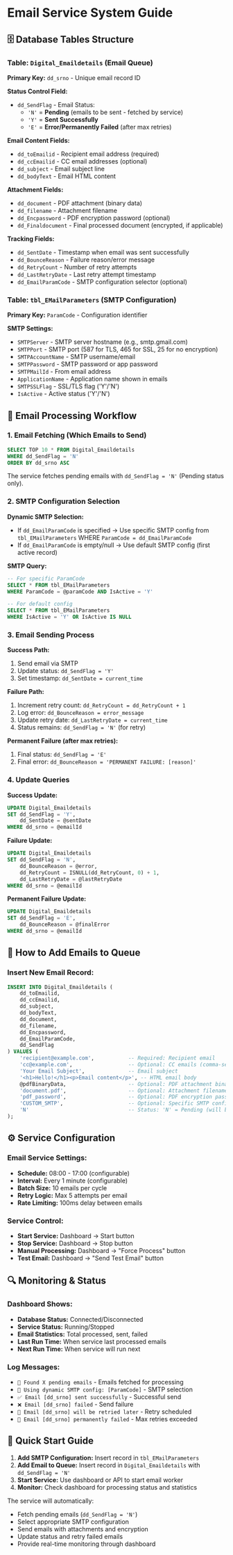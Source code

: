 # Email Service System Guide

## 🗄️ Database Tables Structure

### Table: `Digital_Emaildetails` (Email Queue)

**Primary Key:** `dd_srno` - Unique email record ID

**Status Control Field:**
- `dd_SendFlag` - Email Status:
  - `'N'` = **Pending** (emails to be sent - fetched by service)
  - `'Y'` = **Sent Successfully** 
  - `'E'` = **Error/Permanently Failed** (after max retries)

**Email Content Fields:**
- `dd_toEmailid` - Recipient email address (required)
- `dd_ccEmailid` - CC email addresses (optional)
- `dd_subject` - Email subject line
- `dd_bodyText` - Email HTML content

**Attachment Fields:**
- `dd_document` - PDF attachment (binary data)
- `dd_filename` - Attachment filename
- `dd_Encpassword` - PDF encryption password (optional)
- `dd_Finaldocument` - Final processed document (encrypted, if applicable)

**Tracking Fields:**
- `dd_SentDate` - Timestamp when email was sent successfully
- `dd_BounceReason` - Failure reason/error message
- `dd_RetryCount` - Number of retry attempts
- `dd_LastRetryDate` - Last retry attempt timestamp
- `dd_EmailParamCode` - SMTP configuration selector (optional)

### Table: `tbl_EMailParameters` (SMTP Configuration)

**Primary Key:** `ParamCode` - Configuration identifier

**SMTP Settings:**
- `SMTPServer` - SMTP server hostname (e.g., smtp.gmail.com)
- `SMTPPort` - SMTP port (587 for TLS, 465 for SSL, 25 for no encryption)
- `SMTPAccountName` - SMTP username/email
- `SMTPPassword` - SMTP password or app password
- `SMTPMailId` - From email address
- `ApplicationName` - Application name shown in emails
- `SMTPSSLFlag` - SSL/TLS flag ('Y'/'N')
- `IsActive` - Active status ('Y'/'N')

## 🔄 Email Processing Workflow

### 1. **Email Fetching (Which Emails to Send)**
```sql
SELECT TOP 10 * FROM Digital_Emaildetails 
WHERE dd_SendFlag = 'N'
ORDER BY dd_srno ASC
```

The service fetches pending emails with `dd_SendFlag = 'N'` (Pending status only).

### 2. **SMTP Configuration Selection**

**Dynamic SMTP Selection:**
- If `dd_EmailParamCode` is specified → Use specific SMTP config from `tbl_EMailParameters` WHERE `ParamCode = dd_EmailParamCode`
- If `dd_EmailParamCode` is empty/null → Use default SMTP config (first active record)

**SMTP Query:**
```sql
-- For specific ParamCode
SELECT * FROM tbl_EMailParameters 
WHERE ParamCode = @paramCode AND IsActive = 'Y'

-- For default config
SELECT * FROM tbl_EMailParameters 
WHERE IsActive = 'Y' OR IsActive IS NULL
```

### 3. **Email Sending Process**

**Success Path:**
1. Send email via SMTP
2. Update status: `dd_SendFlag = 'Y'`
3. Set timestamp: `dd_SentDate = current_time`

**Failure Path:**
1. Increment retry count: `dd_RetryCount = dd_RetryCount + 1`
2. Log error: `dd_BounceReason = error_message`
3. Update retry date: `dd_LastRetryDate = current_time`
4. Status remains: `dd_SendFlag = 'N'` (for retry)

**Permanent Failure (after max retries):**
1. Final status: `dd_SendFlag = 'E'`
2. Final error: `dd_BounceReason = 'PERMANENT FAILURE: [reason]'`

### 4. **Update Queries**

**Success Update:**
```sql
UPDATE Digital_Emaildetails 
SET dd_SendFlag = 'Y', 
    dd_SentDate = @sentDate
WHERE dd_srno = @emailId
```

**Failure Update:**
```sql
UPDATE Digital_Emaildetails 
SET dd_SendFlag = 'N', 
    dd_BounceReason = @error,
    dd_RetryCount = ISNULL(dd_RetryCount, 0) + 1,
    dd_LastRetryDate = @lastRetryDate
WHERE dd_srno = @emailId
```

**Permanent Failure Update:**
```sql
UPDATE Digital_Emaildetails 
SET dd_SendFlag = 'E', 
    dd_BounceReason = @finalError
WHERE dd_srno = @emailId
```

## 📧 How to Add Emails to Queue

### Insert New Email Record:
```sql
INSERT INTO Digital_Emaildetails (
    dd_toEmailid, 
    dd_ccEmailid, 
    dd_subject, 
    dd_bodyText, 
    dd_document, 
    dd_filename, 
    dd_Encpassword, 
    dd_EmailParamCode,
    dd_SendFlag
) VALUES (
    'recipient@example.com',           -- Required: Recipient email
    'cc@example.com',                  -- Optional: CC emails (comma-separated)
    'Your Email Subject',              -- Email subject
    '<h1>Hello!</h1><p>Email content</p>', -- HTML email body
    @pdfBinaryData,                    -- Optional: PDF attachment binary
    'document.pdf',                    -- Optional: Attachment filename
    'pdf_password',                    -- Optional: PDF encryption password
    'CUSTOM_SMTP',                     -- Optional: Specific SMTP config ParamCode
    'N'                                -- Status: 'N' = Pending (will be sent)
);
```

## ⚙️ Service Configuration

### Email Service Settings:
- **Schedule:** 08:00 - 17:00 (configurable)
- **Interval:** Every 1 minute (configurable)
- **Batch Size:** 10 emails per cycle
- **Retry Logic:** Max 5 attempts per email
- **Rate Limiting:** 100ms delay between emails

### Service Control:
- **Start Service:** Dashboard → Start button
- **Stop Service:** Dashboard → Stop button
- **Manual Processing:** Dashboard → "Force Process" button
- **Test Email:** Dashboard → "Send Test Email" button

## 🔍 Monitoring & Status

### Dashboard Shows:
- **Database Status:** Connected/Disconnected
- **Service Status:** Running/Stopped
- **Email Statistics:** Total processed, sent, failed
- **Last Run Time:** When service last processed emails
- **Next Run Time:** When service will run next

### Log Messages:
- `📨 Found X pending emails` - Emails fetched for processing
- `🔧 Using dynamic SMTP config: [ParamCode]` - SMTP selection
- `✅ Email [dd_srno] sent successfully` - Successful send
- `❌ Email [dd_srno] failed` - Send failure
- `🔄 Email [dd_srno] will be retried later` - Retry scheduled
- `🚫 Email [dd_srno] permanently failed` - Max retries exceeded

## 🚀 Quick Start Guide

1. **Add SMTP Configuration:** Insert record in `tbl_EMailParameters`
2. **Add Email to Queue:** Insert record in `Digital_Emaildetails` with `dd_SendFlag = 'N'`
3. **Start Service:** Use dashboard or API to start email worker
4. **Monitor:** Check dashboard for processing status and statistics

The service will automatically:
- Fetch pending emails (`dd_SendFlag = 'N'`)
- Select appropriate SMTP configuration
- Send emails with attachments and encryption
- Update status and retry failed emails
- Provide real-time monitoring through dashboard
